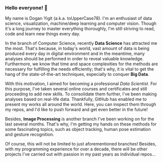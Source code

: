 ### Hello everyone! 👋

My name is Dogan Yigit (a.k.a. toUpperCase78). I'm an enthusiast of data science, visualization, machine/deep learning and computer vision. Though it's a long journey to master everything thoroughly, I'm still striving to read, code and learn new things every day.

In the branch of Computer Science, recently **Data Science** has attracted me the most. That's because, in today's world, vast amount of data is being produced every day in digital environment and in the meantime, many analyses should be performed in order to reveal valuable knowledge. Furthermore, we know that time and space complexities for the methods are necessary for fulfilling the needs efficiently; that's why, it is vital to get the hang of the state-of-the-art techniques, especially to conquer **Big Data**.

With this motivation, I aimed for becoming a professional _Data Scientist_. For this purpose, I've taken several online courses and certificates and still proceeding to add new skills. To consolidate them further, I've been making analyses based on real-life data. Thankfully, GitHub has enabled me to present my works all around the world. Here, you can inspect them through my repos, and I'd like to push forward and get even better in the future!

Besides, **Image Processing** is another branch I've been working on for the last several months. That's why, I'm getting my hands on these methods for some fascinating topics, such as object tracking, human pose estimation and gesture recognition.

Of course, this will not be limited to just aforementioned branches! Besides, with my programming experience for over a decade, there will be other projects I've carried out with passion in my past years as individual repos...

<!--
**toUpperCase78/toUpperCase78** is a ✨ _special_ ✨ repository because its `README.md` (this file) appears on your GitHub profile.

Here are some ideas to get you started:

- 🔭 I’m currently working on ...
- 🌱 I’m currently learning ...
- 👯 I’m looking to collaborate on ...
- 🤔 I’m looking for help with ...
- 💬 Ask me about ...
- 📫 How to reach me: ...
- 😄 Pronouns: ...
- ⚡ Fun fact: ...
-->
